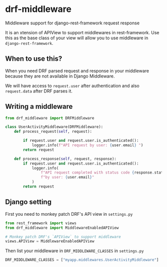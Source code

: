 # drf-middleware
Middleware support for django-rest-framework request response

It is an xtension of APIView to support middlewares in rest-framework. Use this as the base class of your view will allow you to use middleware in
`django-rest-framework`.

## When to use this?

  When you need DRF parsed request and response in your middleware because
  they are not available in Django Middleware.

  We will have access to `request.user` after authentication and also `request.data` after DRF parses it.


## Writing a middleware
```python
from drf_middleware import DRFMiddleware

class UserActivityMiddleware(DRFMiddleware):
    def process_request(self, request):

        if request.user and request.user.is_authenticated():
            logger.info(f"API request by user: {user.email} ")
        return request

    def process_response(self, request, response):
        if request.user and request.user.is_authenticated():
            logger.info(
                f"API request completed with status code {response.status_code}"
                f"by user: {user.email}"
            )
        return request
```

## Django setting

First you need to monkey patch DRF's API view in `settings.py`

```python
from rest_framework import views
from drf_middleware import MiddlewareEnabledAPIView

# Monkey patch DRF's `APIView` to support middleware
views.APIView = MiddlewareEnabledAPIView
```

Then list your middleware in `DRF_MIDDLEWARE_CLASSES` in `settings.py`

```python
DRF_MIDDLEWARE_CLASSES = ["myapp.middlewares.UserActivityMiddleware"]
```

